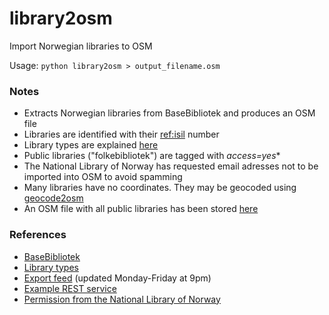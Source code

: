 # library2osm
Import Norwegian libraries to OSM

Usage: <code>python library2osm > output_filename.osm</code>

### Notes ###

* Extracts Norwegian libraries from BaseBibliotek and produces an OSM file
* Libraries are identified with their [ref:isil](https://wiki.openstreetmap.org/wiki/Key:ref:isil) number
* Library types are explained [here](http://www.biblev.no/biblioteknummer.html)
* Public libraries ("folkebibliotek") are tagged with *access=yes**
* The National Library of Norway has requested email adresses not to be imported into OSM to avoid spamming
* Many libraries have no coordinates. They may be geocoded using [geocode2osm](https://github.com/osmno/geocode2osm)
* An OSM file with all public libraries has been stored [here](https://drive.google.com/drive/folders/1nhxjciiwOOIWmTlmXsQp-4WoYwZlsGZ6?usp=sharing)


### References ###

* [BaseBibliotek](https://bibliotekutvikling.no/ressurser/tjenester-fra-nasjonalbiblioteket-til-bibliotekene/basebibliotek/)
* [Library types](http://www.biblev.no/biblioteknummer.html)
* [Export feed](https://www.nb.no/baser/bibliotek/eksport/bb-full.xml) (updated Monday-Friday at 9pm)
* [Example REST service](https://www.nb.no/BaseBibliotekSearch/rest/bibnr/NO-0030100)
* [Permission from the National Library of Norway](https://forum.openstreetmap.org/viewtopic.php?pid=736860#p736860)
